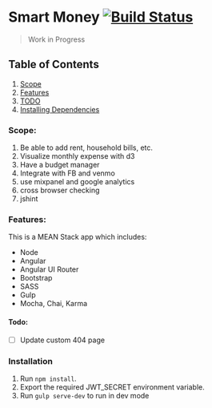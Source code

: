 # Smart Money [![Build Status](https://travis-ci.org/spyderinvestments/smartMoney.svg?branch=master)](https://travis-ci.org/spyderinvestments/smartMoney)

>Work in Progress

## Table of Contents


1. [Scope](##Scope)
1. [Features](###Features)
1. [TODO](#Todo)
1. [Installing Dependencies](##Installation)

### Scope:

1. Be able to add rent, household bills, etc.
2. Visualize monthly expense with d3
3. Have a budget manager
4. Integrate with FB and venmo
5. use mixpanel and google analytics
6. cross browser checking
7. jshint

### Features:

This is a MEAN Stack app which includes:

- Node
- Angular
- Angular UI Router
- Bootstrap
- SASS
- Gulp
- Mocha, Chai, Karma

#### Todo:

- [ ] Update custom 404 page




### Installation

1. Run `npm install`.
2. Export the required JWT_SECRET environment variable.
3. Run `gulp serve-dev` to run in dev mode
